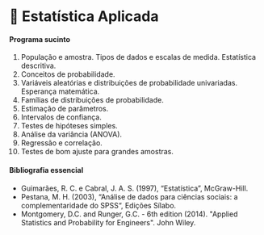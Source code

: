 # 📒 Estatística Aplicada

#### Programa sucinto
1. População e amostra. Tipos de dados e escalas de medida. Estatística descritiva.
2. Conceitos de probabilidade.
3. Variáveis aleatórias e distribuições de probabilidade univariadas. Esperança matemática.
4. Famílias de distribuições de probabilidade.
5. Estimação de parâmetros.
6. Intervalos de confiança.
7. Testes de hipóteses simples.
8. Análise da variância (ANOVA).
9. Regressão e correlação.
10. Testes de bom ajuste para grandes amostras.

#### Bibliografia essencial

- Guimarães, R. C. e Cabral, J. A. S. (1997), “Estatística”, McGraw-Hill.
- Pestana, M. H. (2003), “Análise de dados para ciências sociais: a complementaridade do SPSS“, Edições Sílabo.
- Montgomery, D.C. and Runger, G.C. - 6th edition (2014). "Applied Statistics and Probability for Engineers". John Wiley.
